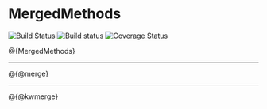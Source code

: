 # MergedMethods

[![Build Status](https://travis-ci.org/MichaelHatherly/MergedMethods.jl.svg?branch=master)](https://travis-ci.org/MichaelHatherly/MergedMethods.jl)
[![Build status](https://ci.appveyor.com/api/projects/status/tae2cgo56og98t6d?svg=true)](https://ci.appveyor.com/project/MichaelHatherly/mergedmethods-jl)
[![Coverage Status](http://codecov.io/github/MichaelHatherly/MergedMethods.jl/coverage.svg?branch=master)](http://codecov.io/github/MichaelHatherly/MergedMethods.jl?branch=master)

@{MergedMethods}

<hr/>

@{@merge}

<hr/>

@{@kwmerge}
